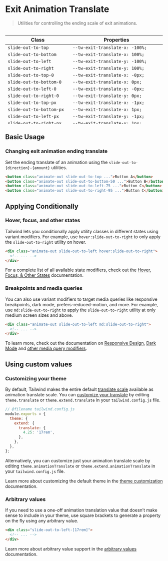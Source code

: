 # Exit Animation Translate

> Utilities for controlling the ending scale of exit animations.

<div style="height: 300px; overflow: auto">

| Class                      | Properties                            |
| -------------------------- | ------------------------------------- |
| `slide-out-to-top`         | `--tw-exit-translate-x: -100%;`       |
| `slide-out-to-bottom`      | `--tw-exit-translate-x: 100%;`        |
| `slide-out-to-left`        | `--tw-exit-translate-y: -100%;`       |
| `slide-out-to-right`       | `--tw-exit-translate-y: 100%;`        |
| `slide-out-to-top-0`       | `--tw-exit-translate-x: -0px;`        |
| `slide-out-to-bottom-0`    | `--tw-exit-translate-x: 0px;`         |
| `slide-out-to-left-0`      | `--tw-exit-translate-y: -0px;`        |
| `slide-out-to-right-0`     | `--tw-exit-translate-y: 0px;`         |
| `slide-out-to-top-px`      | `--tw-exit-translate-x: -1px;`        |
| `slide-out-to-bottom-px`   | `--tw-exit-translate-x: 1px;`         |
| `slide-out-to-left-px`     | `--tw-exit-translate-y: -1px;`        |
| `slide-out-to-right-px`    | `--tw-exit-translate-y: 1px;`         |
| `slide-out-to-top-0.5`     | `--tw-exit-translate-x: -0.125rem;`   |
| `slide-out-to-bottom-0.5`  | `--tw-exit-translate-x: 0.125rem;`    |
| `slide-out-to-left-0.5`    | `--tw-exit-translate-y: -0.125rem;`   |
| `slide-out-to-right-0.5`   | `--tw-exit-translate-y: 0.125rem;`    |
| `slide-out-to-top-1`       | `--tw-exit-translate-x: -0.25rem;`    |
| `slide-out-to-bottom-1`    | `--tw-exit-translate-x: 0.25rem;`     |
| `slide-out-to-left-1`      | `--tw-exit-translate-y: -0.25rem;`    |
| `slide-out-to-right-1`     | `--tw-exit-translate-y: 0.25rem;`     |
| `slide-out-to-top-1.5`     | `--tw-exit-translate-x: -0.375rem;`   |
| `slide-out-to-bottom-1.5`  | `--tw-exit-translate-x: 0.375rem;`    |
| `slide-out-to-left-1.5`    | `--tw-exit-translate-y: -0.375rem;`   |
| `slide-out-to-right-1.5`   | `--tw-exit-translate-y: 0.375rem;`    |
| `slide-out-to-top-2`       | `--tw-exit-translate-x: -0.5rem;`     |
| `slide-out-to-bottom-2`    | `--tw-exit-translate-x: 0.5rem;`      |
| `slide-out-to-left-2`      | `--tw-exit-translate-y: -0.5rem;`     |
| `slide-out-to-right-2`     | `--tw-exit-translate-y: 0.5rem;`      |
| `slide-out-to-top-2.5`     | `--tw-exit-translate-x: -0.625rem;`   |
| `slide-out-to-bottom-2.5`  | `--tw-exit-translate-x: 0.625rem;`    |
| `slide-out-to-left-2.5`    | `--tw-exit-translate-y: -0.625rem;`   |
| `slide-out-to-right-2.5`   | `--tw-exit-translate-y: 0.625rem;`    |
| `slide-out-to-top-3`       | `--tw-exit-translate-x: -0.75rem;`    |
| `slide-out-to-bottom-3`    | `--tw-exit-translate-x: 0.75rem;`     |
| `slide-out-to-left-3`      | `--tw-exit-translate-y: -0.75rem;`    |
| `slide-out-to-right-3`     | `--tw-exit-translate-y: 0.75rem;`     |
| `slide-out-to-top-3.5`     | `--tw-exit-translate-x: -0.875rem;`   |
| `slide-out-to-bottom-3.5`  | `--tw-exit-translate-x: 0.875rem;`    |
| `slide-out-to-left-3.5`    | `--tw-exit-translate-y: -0.875rem;`   |
| `slide-out-to-right-3.5`   | `--tw-exit-translate-y: 0.875rem;`    |
| `slide-out-to-top-4`       | `--tw-exit-translate-x: -1rem;`       |
| `slide-out-to-bottom-4`    | `--tw-exit-translate-x: 1rem;`        |
| `slide-out-to-left-4`      | `--tw-exit-translate-y: -1rem;`       |
| `slide-out-to-right-4`     | `--tw-exit-translate-y: 1rem;`        |
| `slide-out-to-top-5`       | `--tw-exit-translate-x: -1.25rem;`    |
| `slide-out-to-bottom-5`    | `--tw-exit-translate-x: 1.25rem;`     |
| `slide-out-to-left-5`      | `--tw-exit-translate-y: -1.25rem;`    |
| `slide-out-to-right-5`     | `--tw-exit-translate-y: 1.25rem;`     |
| `slide-out-to-top-6`       | `--tw-exit-translate-x: -1.5rem;`     |
| `slide-out-to-bottom-6`    | `--tw-exit-translate-x: 1.5rem;`      |
| `slide-out-to-left-6`      | `--tw-exit-translate-y: -1.5rem;`     |
| `slide-out-to-right-6`     | `--tw-exit-translate-y: 1.5rem;`      |
| `slide-out-to-top-7`       | `--tw-exit-translate-x: -1.75rem;`    |
| `slide-out-to-bottom-7`    | `--tw-exit-translate-x: 1.75rem;`     |
| `slide-out-to-left-7`      | `--tw-exit-translate-y: -1.75rem;`    |
| `slide-out-to-right-7`     | `--tw-exit-translate-y: 1.75rem;`     |
| `slide-out-to-top-8`       | `--tw-exit-translate-x: -2rem;`       |
| `slide-out-to-bottom-8`    | `--tw-exit-translate-x: 2rem;`        |
| `slide-out-to-left-8`      | `--tw-exit-translate-y: -2rem;`       |
| `slide-out-to-right-8`     | `--tw-exit-translate-y: 2rem;`        |
| `slide-out-to-top-9`       | `--tw-exit-translate-x: -2.25rem;`    |
| `slide-out-to-bottom-9`    | `--tw-exit-translate-x: 2.25rem;`     |
| `slide-out-to-left-9`      | `--tw-exit-translate-y: -2.25rem;`    |
| `slide-out-to-right-9`     | `--tw-exit-translate-y: 2.25rem;`     |
| `slide-out-to-top-10`      | `--tw-exit-translate-x: -2.5rem;`     |
| `slide-out-to-bottom-10`   | `--tw-exit-translate-x: 2.5rem;`      |
| `slide-out-to-left-10`     | `--tw-exit-translate-y: -2.5rem;`     |
| `slide-out-to-right-10`    | `--tw-exit-translate-y: 2.5rem;`      |
| `slide-out-to-top-11`      | `--tw-exit-translate-x: -2.75rem;`    |
| `slide-out-to-bottom-11`   | `--tw-exit-translate-x: 2.75rem;`     |
| `slide-out-to-left-11`     | `--tw-exit-translate-y: -2.75rem;`    |
| `slide-out-to-right-11`    | `--tw-exit-translate-y: 2.75rem;`     |
| `slide-out-to-top-12`      | `--tw-exit-translate-x: -3rem;`       |
| `slide-out-to-bottom-12`   | `--tw-exit-translate-x: 3rem;`        |
| `slide-out-to-left-12`     | `--tw-exit-translate-y: -3rem;`       |
| `slide-out-to-right-12`    | `--tw-exit-translate-y: 3rem;`        |
| `slide-out-to-top-14`      | `--tw-exit-translate-x: -3.5rem;`     |
| `slide-out-to-bottom-14`   | `--tw-exit-translate-x: 3.5rem;`      |
| `slide-out-to-left-14`     | `--tw-exit-translate-y: -3.5rem;`     |
| `slide-out-to-right-14`    | `--tw-exit-translate-y: 3.5rem;`      |
| `slide-out-to-top-16`      | `--tw-exit-translate-x: -4rem;`       |
| `slide-out-to-bottom-16`   | `--tw-exit-translate-x: 4rem;`        |
| `slide-out-to-left-16`     | `--tw-exit-translate-y: -4rem;`       |
| `slide-out-to-right-16`    | `--tw-exit-translate-y: 4rem;`        |
| `slide-out-to-top-20`      | `--tw-exit-translate-x: -5rem;`       |
| `slide-out-to-bottom-20`   | `--tw-exit-translate-x: 5rem;`        |
| `slide-out-to-left-20`     | `--tw-exit-translate-y: -5rem;`       |
| `slide-out-to-right-20`    | `--tw-exit-translate-y: 5rem;`        |
| `slide-out-to-top-24`      | `--tw-exit-translate-x: -6rem;`       |
| `slide-out-to-bottom-24`   | `--tw-exit-translate-x: 6rem;`        |
| `slide-out-to-left-24`     | `--tw-exit-translate-y: -6rem;`       |
| `slide-out-to-right-24`    | `--tw-exit-translate-y: 6rem;`        |
| `slide-out-to-top-28`      | `--tw-exit-translate-x: -7rem;`       |
| `slide-out-to-bottom-28`   | `--tw-exit-translate-x: 7rem;`        |
| `slide-out-to-left-28`     | `--tw-exit-translate-y: -7rem;`       |
| `slide-out-to-right-28`    | `--tw-exit-translate-y: 7rem;`        |
| `slide-out-to-top-32`      | `--tw-exit-translate-x: -8rem;`       |
| `slide-out-to-bottom-32`   | `--tw-exit-translate-x: 8rem;`        |
| `slide-out-to-left-32`     | `--tw-exit-translate-y: -8rem;`       |
| `slide-out-to-right-32`    | `--tw-exit-translate-y: 8rem;`        |
| `slide-out-to-top-36`      | `--tw-exit-translate-x: -9rem;`       |
| `slide-out-to-bottom-36`   | `--tw-exit-translate-x: 9rem;`        |
| `slide-out-to-left-36`     | `--tw-exit-translate-y: -9rem;`       |
| `slide-out-to-right-36`    | `--tw-exit-translate-y: 9rem;`        |
| `slide-out-to-top-40`      | `--tw-exit-translate-x: -10rem;`      |
| `slide-out-to-bottom-40`   | `--tw-exit-translate-x: 10rem;`       |
| `slide-out-to-left-40`     | `--tw-exit-translate-y: -10rem;`      |
| `slide-out-to-right-40`    | `--tw-exit-translate-y: 10rem;`       |
| `slide-out-to-top-44`      | `--tw-exit-translate-x: -11rem;`      |
| `slide-out-to-bottom-44`   | `--tw-exit-translate-x: 11rem;`       |
| `slide-out-to-left-44`     | `--tw-exit-translate-y: -11rem;`      |
| `slide-out-to-right-44`    | `--tw-exit-translate-y: 11rem;`       |
| `slide-out-to-top-48`      | `--tw-exit-translate-x: -12rem;`      |
| `slide-out-to-bottom-48`   | `--tw-exit-translate-x: 12rem;`       |
| `slide-out-to-left-48`     | `--tw-exit-translate-y: -12rem;`      |
| `slide-out-to-right-48`    | `--tw-exit-translate-y: 12rem;`       |
| `slide-out-to-top-52`      | `--tw-exit-translate-x: -13rem;`      |
| `slide-out-to-bottom-52`   | `--tw-exit-translate-x: 13rem;`       |
| `slide-out-to-left-52`     | `--tw-exit-translate-y: -13rem;`      |
| `slide-out-to-right-52`    | `--tw-exit-translate-y: 13rem;`       |
| `slide-out-to-top-56`      | `--tw-exit-translate-x: -14rem;`      |
| `slide-out-to-bottom-56`   | `--tw-exit-translate-x: 14rem;`       |
| `slide-out-to-left-56`     | `--tw-exit-translate-y: -14rem;`      |
| `slide-out-to-right-56`    | `--tw-exit-translate-y: 14rem;`       |
| `slide-out-to-top-60`      | `--tw-exit-translate-x: -15rem;`      |
| `slide-out-to-bottom-60`   | `--tw-exit-translate-x: 15rem;`       |
| `slide-out-to-left-60`     | `--tw-exit-translate-y: -15rem;`      |
| `slide-out-to-right-60`    | `--tw-exit-translate-y: 15rem;`       |
| `slide-out-to-top-64`      | `--tw-exit-translate-x: -16rem;`      |
| `slide-out-to-bottom-64`   | `--tw-exit-translate-x: 16rem;`       |
| `slide-out-to-left-64`     | `--tw-exit-translate-y: -16rem;`      |
| `slide-out-to-right-64`    | `--tw-exit-translate-y: 16rem;`       |
| `slide-out-to-top-72`      | `--tw-exit-translate-x: -18rem;`      |
| `slide-out-to-bottom-72`   | `--tw-exit-translate-x: 18rem;`       |
| `slide-out-to-left-72`     | `--tw-exit-translate-y: -18rem;`      |
| `slide-out-to-right-72`    | `--tw-exit-translate-y: 18rem;`       |
| `slide-out-to-top-80`      | `--tw-exit-translate-x: -20rem;`      |
| `slide-out-to-bottom-80`   | `--tw-exit-translate-x: 20rem;`       |
| `slide-out-to-left-80`     | `--tw-exit-translate-y: -20rem;`      |
| `slide-out-to-right-80`    | `--tw-exit-translate-y: 20rem;`       |
| `slide-out-to-top-96`      | `--tw-exit-translate-x: -24rem;`      |
| `slide-out-to-bottom-96`   | `--tw-exit-translate-x: 24rem;`       |
| `slide-out-to-left-96`     | `--tw-exit-translate-y: -24rem;`      |
| `slide-out-to-right-96`    | `--tw-exit-translate-y: 24rem;`       |
| `slide-out-to-top-1/2`     | `--tw-exit-translate-x: -50%;`        |
| `slide-out-to-bottom-1/2`  | `--tw-exit-translate-x: 50%;`         |
| `slide-out-to-left-1/2`    | `--tw-exit-translate-y: -50%;`        |
| `slide-out-to-right-1/2`   | `--tw-exit-translate-y: 50%;`         |
| `slide-out-to-top-1/3`     | `--tw-exit-translate-x: -33.333333%;` |
| `slide-out-to-bottom-1/3`  | `--tw-exit-translate-x: 33.333333%;`  |
| `slide-out-to-left-1/3`    | `--tw-exit-translate-y: -33.333333%;` |
| `slide-out-to-right-1/3`   | `--tw-exit-translate-y: 33.333333%;`  |
| `slide-out-to-top-2/3`     | `--tw-exit-translate-x: -66.666667%;` |
| `slide-out-to-bottom-2/3`  | `--tw-exit-translate-x: 66.666667%;`  |
| `slide-out-to-left-2/3`    | `--tw-exit-translate-y: -66.666667%;` |
| `slide-out-to-right-2/3`   | `--tw-exit-translate-y: 66.666667%;`  |
| `slide-out-to-top-1/4`     | `--tw-exit-translate-x: -25%;`        |
| `slide-out-to-bottom-1/4`  | `--tw-exit-translate-x: 25%;`         |
| `slide-out-to-left-1/4`    | `--tw-exit-translate-y: -25%;`        |
| `slide-out-to-right-1/4`   | `--tw-exit-translate-y: 25%;`         |
| `slide-out-to-top-2/4`     | `--tw-exit-translate-x: -50%;`        |
| `slide-out-to-bottom-2/4`  | `--tw-exit-translate-x: 50%;`         |
| `slide-out-to-left-2/4`    | `--tw-exit-translate-y: -50%;`        |
| `slide-out-to-right-2/4`   | `--tw-exit-translate-y: 50%;`         |
| `slide-out-to-top-3/4`     | `--tw-exit-translate-x: -75%;`        |
| `slide-out-to-bottom-3/4`  | `--tw-exit-translate-x: 75%;`         |
| `slide-out-to-left-3/4`    | `--tw-exit-translate-y: -75%;`        |
| `slide-out-to-right-3/4`   | `--tw-exit-translate-y: 75%;`         |
| `slide-out-to-top-full`    | `--tw-exit-translate-x: -100%;`       |
| `slide-out-to-bottom-full` | `--tw-exit-translate-x: 100%;`        |
| `slide-out-to-left-full `  | `--tw-exit-translate-y: -100%;`       |
| `slide-out-to-right-full ` | `--tw-exit-translate-y: 100%;`        |

</div>

## Basic Usage

### Changing exit animation ending translate

Set the ending translate of an animation using the `slide-out-to-{direction}-{amount}` utilities.

```html
<button class="animate-out slide-out-to-top ...">Button A</button>
<button class="animate-out slide-out-to-bottom-50 ...">Button B</button>
<button class="animate-out slide-out-to-left-75 ...">Button C</button>
<button class="animate-out slide-out-to-right-95 ...">Button C</button>
```

## Applying Conditionally

### Hover, focus, and other states

Tailwind lets you conditionally apply utility classes in different states using variant modifiers. For example, use `hover:slide-out-to-right` to only apply the `slide-out-to-right` utility on hover.

```html
<div class="animate-out slide-out-to-left hover:slide-out-to-right">
  <!-- ... -->
</div>
```

For a complete list of all available state modifiers, check out the [Hover, Focus, & Other States](https://tailwindcss.com/docs/hover-focus-and-other-states) documentation.

### Breakpoints and media queries

You can also use variant modifiers to target media queries like responsive breakpoints, dark mode, prefers-reduced-motion, and more. For example, use `md:slide-out-to-right` to apply the `slide-out-to-right` utility at only medium screen sizes and above.

```html
<div class="animate-out slide-out-to-left md:slide-out-to-right">
  <!-- ... -->
</div>
```

To learn more, check out the documentation on [Responsive Design](https://tailwindcss.com/docs/responsive-design), [Dark Mode](https://tailwindcss.com/docs/dark-mode) and [other media query modifiers](https://tailwindcss.com/docs/hover-focus-and-other-states#media-queries).

## Using custom values

### Customizing your theme

By default, Tailwind makes the entire default [translate scale](https://tailwindcss.com/docs/translate) available as animation translate scale. You can [customize your translate](https://tailwindcss.com/docs/theme) by editing `theme.translate` or `theme.extend.translate` in your `tailwind.config.js` file.

```js
// @filename tailwind.config.js
module.exports = {
  theme: {
    extend: {
      translate: {
        4.25: '17rem',
      },
    },
  },
};
```

Alternatively, you can customize just your animation translate scale by editing `theme.animationTranslate` or `theme.extend.animationTranslate` in your `tailwind.config.js` file.

Learn more about customizing the default theme in the [theme customization](https://tailwindcss.com/docs/theme#customizing-the-default-theme) documentation.

### Arbitrary values

If you need to use a one-off animation translation value that doesn’t make sense to include in your theme, use square brackets to generate a property on the fly using any arbitrary value.

```html
<div class="slide-out-to-left-[17rem]">
  <!-- ... -->
</div>
```

Learn more about arbitrary value support in the [arbitrary values](https://tailwindcss.com/docs/adding-custom-styles#using-arbitrary-values) documentation.
